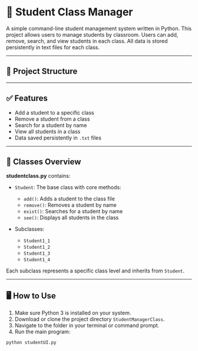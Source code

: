 # 🏫 Student Class Manager

A simple command-line student management system written in Python. This project allows users to manage students by classroom. Users can add, remove, search, and view students in each class. All data is stored persistently in text files for each class.

---

## 📁 Project Structure


---

## ✅ Features

- Add a student to a specific class
- Remove a student from a class
- Search for a student by name
- View all students in a class
- Data saved persistently in `.txt` files

---

## 🧱 Classes Overview

**studentclass.py** contains:

- `Student`: The base class with core methods:
  - `add()`: Adds a student to the class file
  - `remove()`: Removes a student by name
  - `exist()`: Searches for a student by name
  - `see()`: Displays all students in the class

- Subclasses:
  - `Student1_1`
  - `Student1_2`
  - `Student1_3`
  - `Student1_4`

Each subclass represents a specific class level and inherits from `Student`.

---

## 🖥️ How to Use

1. Make sure Python 3 is installed on your system.
2. Download or clone the project directory `StudentManagerClass`.
3. Navigate to the folder in your terminal or command prompt.
4. Run the main program:

```bash
python studentUI.py

